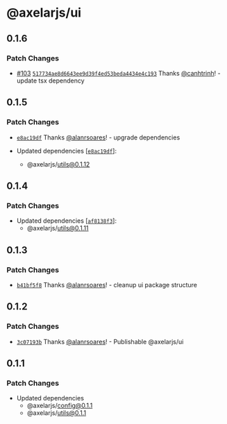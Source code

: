 # @axelarjs/ui

## 0.1.6

### Patch Changes

- [#103](https://github.com/axelarnetwork/axelarjs/pull/103) [`517734ae8d6643ee9d39f4ed53beda4434e4c193`](https://github.com/axelarnetwork/axelarjs/commit/517734ae8d6643ee9d39f4ed53beda4434e4c193) Thanks [@canhtrinh](https://github.com/canhtrinh)! - update tsx dependency

## 0.1.5

### Patch Changes

- [`e8ac19df`](https://github.com/axelarnetwork/axelarjs/commit/e8ac19df530670f4f7b5b6a35565c2d79c1e0201) Thanks [@alanrsoares](https://github.com/alanrsoares)! - upgrade dependencies

- Updated dependencies [[`e8ac19df`](https://github.com/axelarnetwork/axelarjs/commit/e8ac19df530670f4f7b5b6a35565c2d79c1e0201)]:
  - @axelarjs/utils@0.1.12

## 0.1.4

### Patch Changes

- Updated dependencies [[`af8138f3`](https://github.com/axelarnetwork/axelarjs/commit/af8138f3825469915e84a81b02c618cd9e70b6f2)]:
  - @axelarjs/utils@0.1.11

## 0.1.3

### Patch Changes

- [`b41bf5f8`](https://github.com/axelarnetwork/axelarjs/commit/b41bf5f83151d2b81e5509f004271dfa40109dc2) Thanks [@alanrsoares](https://github.com/alanrsoares)! - cleanup ui package structure

## 0.1.2

### Patch Changes

- [`3c07193b`](https://github.com/axelarnetwork/axelarjs/commit/3c07193b0bd7cab5d27c46a32bfb3f8cb0df723e) Thanks [@alanrsoares](https://github.com/alanrsoares)! - Publishable @axelarjs/ui

## 0.1.1

### Patch Changes

- Updated dependencies
  - @axelarjs/config@0.1.1
  - @axelarjs/utils@0.1.1
